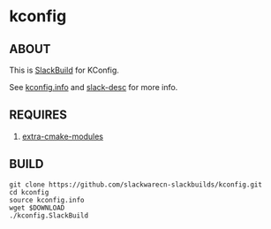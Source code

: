 # kconfig

## ABOUT

This is [SlackBuild](http://docs.slackware.com/slackware:slackbuild_scripts) for KConfig.

See [kconfig.info](kconfig.info) and [slack-desc](slack-desc) for more info.

## REQUIRES

1. [extra-cmake-modules](https://github.com/slackwarecn-slackbuilds/extra-cmake-modules.git)

## BUILD

```
git clone https://github.com/slackwarecn-slackbuilds/kconfig.git
cd kconfig
source kconfig.info
wget $DOWNLOAD
./kconfig.SlackBuild
```

